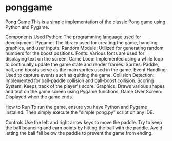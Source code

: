 # ponggame
Pong Game
This is a simple implementation of the classic Pong game using Python and Pygame.

Components Used
Python: The programming language used for development.
Pygame: The library used for creating the game, handling graphics, and user inputs.
Random Module: Utilized for generating random numbers for the boost positions.
Fonts: Various fonts are used for displaying text on the screen.
Game Loop: Implemented using a while loop to continually update the game state and render frames.
Sprites: Paddle, ball, and boosts serve as the main sprites used in the game.
Event Handling: Used to capture events such as quitting the game.
Collision Detection: Implemented for ball-paddle collision and ball-boost collision.
Scoring System: Keeps track of the player's score.
Graphics: Draws various shapes and text on the game screen using Pygame functions.
Game Over Screen: Displayed when the game ends.

How to Run
To run the game, ensure you have Python and Pygame installed. Then simply execute the "simple pong.py" script on any IDE.

Controls
Use the left and right arrow keys to move the paddle.
Try to keep the ball bouncing and earn points by hitting the ball with the paddle.
Avoid letting the ball fall below the paddle to prevent the game from ending.

